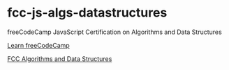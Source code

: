 # fcc-js-algs-datastructures
freeCodeCamp JavaScript Certification on Algorithms and Data Structures

[Learn freeCodeCamp](https://learn.freecodecamp.org/)

[FCC Algorithms and Data Structures](https://learn.freecodecamp.org/javascript-algorithms-and-data-structures/basic-javascript)
